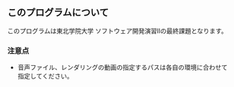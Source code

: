 ## このプログラムについて
このプログラムは東北学院大学 ソフトウェア開発演習IIの最終課題となります。

### 注意点
- 音声ファイル、レンダリングの動画の指定するパスは各自の環境に合わせて指定してください。
